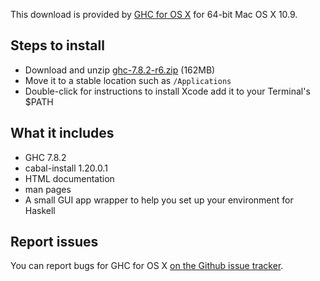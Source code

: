 This download is provided by
[GHC for OS X](http://ghcformacosx.github.io/) for 64-bit Mac OS X
10.9.

## Steps to install

* Download and unzip [ghc-7.8.2-r6.zip](https://github.com/ghcformacosx/ghc-dot-app/releases/download/v7.8.2-r6/ghc-7.8.2-r6.zip) (162MB)
* Move it to a stable location such as `/Applications`
* Double-click for instructions to install Xcode add it to your Terminal's $PATH

## What it includes

* GHC 7.8.2
* cabal-install 1.20.0.1
* HTML documentation
* man pages
* A small GUI app wrapper to help you set up your environment for Haskell

## Report issues

You can report bugs for GHC for OS X [on the Github issue tracker](https://github.com/ghcformacosx/ghc-dot-app/issues).
